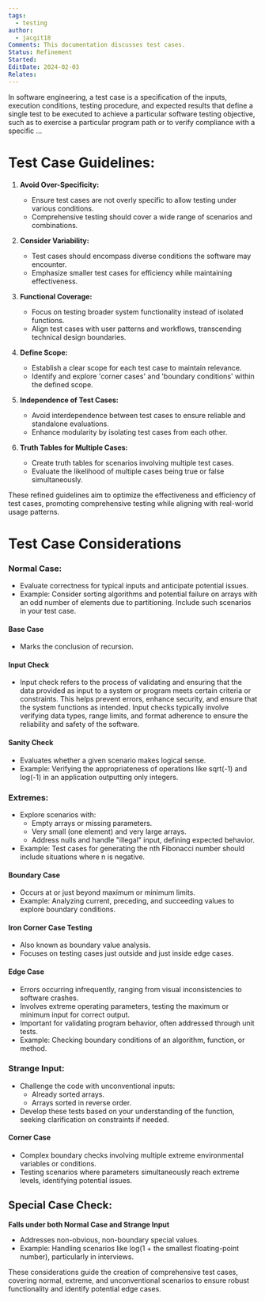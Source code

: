 ```yaml
---
tags:
  - testing
author:
  - jacgit18
Comments: This documentation discusses test cases.
Status: Refinement
Started: 
EditDate: 2024-02-03
Relates:
---
```

In software engineering, a test case is a specification of the inputs, execution conditions, testing procedure, and expected results that define a single test to be executed to achieve a particular software testing objective, such as to exercise a particular program path or to verify compliance with a specific …   

# Test Case Guidelines:

1. **Avoid Over-Specificity:**
   - Ensure test cases are not overly specific to allow testing under various conditions.
   - Comprehensive testing should cover a wide range of scenarios and combinations.

2. **Consider Variability:**
   - Test cases should encompass diverse conditions the software may encounter.
   - Emphasize smaller test cases for efficiency while maintaining effectiveness.

3. **Functional Coverage:**
   - Focus on testing broader system functionality instead of isolated functions.
   - Align test cases with user patterns and workflows, transcending technical design boundaries.

4. **Define Scope:**
   - Establish a clear scope for each test case to maintain relevance.
   - Identify and explore 'corner cases' and 'boundary conditions' within the defined scope.

5. **Independence of Test Cases:**
   - Avoid interdependence between test cases to ensure reliable and standalone evaluations.
   - Enhance modularity by isolating test cases from each other.

6. **Truth Tables for Multiple Cases:**
   - Create truth tables for scenarios involving multiple test cases.
   - Evaluate the likelihood of multiple cases being true or false simultaneously.

These refined guidelines aim to optimize the effectiveness and efficiency of test cases, promoting comprehensive testing while aligning with real-world usage patterns.

# Test Case Considerations

###  Normal Case:
   - Evaluate correctness for typical inputs and anticipate potential issues.
   - Example: Consider sorting algorithms and potential failure on arrays with an odd number of elements due to partitioning. Include such scenarios in your test case.
#### Base Case
   - Marks the conclusion of recursion.
#### Input Check
   - Input check refers to the process of validating and ensuring that the data provided as input to a system or program meets certain criteria or constraints. This helps prevent errors, enhance security, and ensure that the system functions as intended. Input checks typically involve verifying data types, range limits, and format adherence to ensure the reliability and safety of the software.
#### Sanity Check
   - Evaluates whether a given scenario makes logical sense.
   - Example: Verifying the appropriateness of operations like sqrt(-1) and log(-1) in an application outputting only integers.
### Extremes:
   - Explore scenarios with:
     - Empty arrays or missing parameters.
     - Very small (one element) and very large arrays.
     - Address nulls and handle "illegal" input, defining expected behavior.
   - Example: Test cases for generating the nth Fibonacci number should include situations where n is negative.
#### Boundary Case
   - Occurs at or just beyond maximum or minimum limits.
   - Example: Analyzing current, preceding, and succeeding values to explore boundary conditions.
#### Iron Corner Case Testing
   - Also known as boundary value analysis.
   - Focuses on testing cases just outside and just inside edge cases.
#### Edge Case
   - Errors occurring infrequently, ranging from visual inconsistencies to software crashes.
   - Involves extreme operating parameters, testing the maximum or minimum input for correct output.
   - Important for validating program behavior, often addressed through unit tests.
   - Example: Checking boundary conditions of an algorithm, function, or method.

### Strange Input:
   - Challenge the code with unconventional inputs:
     - Already sorted arrays.
     - Arrays sorted in reverse order.
   - Develop these tests based on your understanding of the function, seeking clarification on constraints if needed.
#### Corner Case
   - Complex boundary checks involving multiple extreme environmental variables or conditions.
   - Testing scenarios where parameters simultaneously reach extreme levels, identifying potential issues.


## Special Case Check:
**Falls under both Normal Case and Strange Input**
   - Addresses non-obvious, non-boundary special values.
   - Example: Handling scenarios like log(1 + the smallest floating-point number), particularly in interviews.


These considerations guide the creation of comprehensive test cases, covering normal, extreme, and unconventional scenarios to ensure robust functionality and identify potential edge cases.

